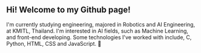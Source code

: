 ## Hi! Welcome to my Github page!

I'm currently studying engineering, majored in Robotics and AI Engineering, at KMITL, Thailand. I'm interested in AI fields, such as Machine Learning, and front-end developing. Some technologies I've worked with include, C, Python, HTML, CSS and JavaScript. 🤩
